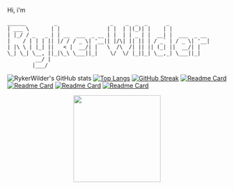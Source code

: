 Hi, i'm
```ascii
______         _                 _    _  _  _      _             
| ___ \       | |               | |  | |(_)| |    | |            
| |_/ / _   _ | | __  ___  _ __ | |  | | _ | |  __| |  ___  _ __ 
|    / | | | || |/ / / _ \| '__|| |/\| || || | / _` | / _ \| '__|
| |\ \ | |_| ||   < |  __/| |   \  /\  /| || || (_| ||  __/| |
\_| \_| \__, ||_|\_\ \___||_|    \/  \/ |_||_| \__,_| \___||_|
         __/ |   
        |___/           
```
![RykerWilder's GitHub stats](https://github-readme-stats.vercel.app/api?username=RykerWilder&show_icons=true&theme=tokyonight&rank_icon=github&include_all_commits=true) [![Top Langs](https://github-readme-stats.vercel.app/api/top-langs/?username=RykerWilder&layout=donut&theme=tokyonight)](https://github.com/anuraghazra/github-readme-stats) [![GitHub Streak](https://streak-stats.demolab.com?user=RykerWilder&theme=tokyonight&short_numbers=true)](https://git.io/streak-stats) [![Readme Card](https://github-readme-stats.vercel.app/api/pin/?username=RykerWilder&repo=data-ripper&theme=tokyonight)](https://github.com/anuraghazra/github-readme-stats) [![Readme Card](https://github-readme-stats.vercel.app/api/pin/?username=RykerWilder&repo=phantom-chat&theme=tokyonight)](https://github.com/anuraghazra/github-readme-stats) [![Readme Card](https://github-readme-stats.vercel.app/api/pin/?username=RykerWilder&repo=psw-manager&theme=tokyonight)](https://github.com/anuraghazra/github-readme-stats)  [![Readme Card](https://github-readme-stats.vercel.app/api/pin/?username=RykerWilder&repo=blackeye&theme=tokyonight)](https://github.com/anuraghazra/github-readme-stats)
<div align="center">
  <img height="200" src="https://[i.imgflip.com/65efzo.gif](https://giphy.com/gifs/pudgypenguins-ai-agent-grok-8m7nAJTYvzNUh54HQm)"  />
</div>



